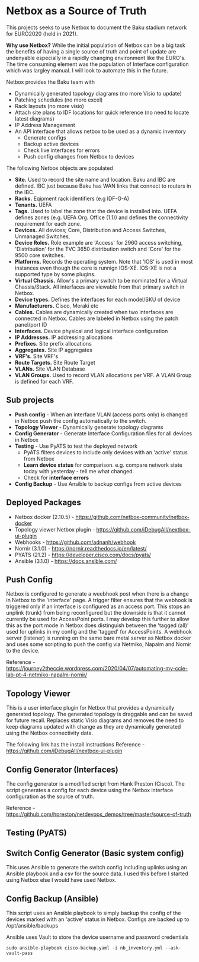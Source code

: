 # Netbox as a Source of Truth
This projects seeks to use Netbox to document the Baku stadium network for EURO2020 (held in 2021).

**Why use Netbox?**
While the initial population of Netbox can be a big task the benefits of having a single source of truth and point of update are undenyable especially in a rapidly changing environment
like the EURO's. The time consuming element was the population of Interface configuration which was largley manual. I will look to automate this in the future.

Netbox provides the Baku team with 
- Dynamically generated topology diagrams (no more Visio to update)
- Patching schedules (no more excel)
- Rack layouts (no more visio)
- Attach site plans to IDF locations for quick reference (no need to locate latest diagrams)
- IP Address Management
- An API interface that allows netbox to be used as a dynamic inventory
  - Generate configs
  - Backup active devices
  - Check live interfaces for errors
  - Push config changes from Netbox to devices

The following Netbox objects are populated
- **Site.** Used to record the site name and location. Baku and IBC are defined. IBC just because Baku has WAN links that connect to routers in the IBC.
- **Racks.** Eqipment rack identifiers (e.g IDF-G-A)
- **Tenants.** UEFA
- **Tags.** Used to label the zone that the device is installed into. UEFA defines zones (e.g. UEFA Org. Office (1.1)) and defines the connectivity requirement for each zone. 
- **Devices.** All devices; Core, Distribution and Access Switches, Unmanaged Switches, 
- **Device Roles.** Role example are 'Access' for 2960 access switching, 'Distribution' for the TVC 3650 distribution switch and 'Core' for the 9500 core switches. 
- **Platforms.** Records the operating system. Note that 'IOS' is used in most instances even though the core is runnign IOS-XE. IOS-XE is not a supported type by some plugins. 
- **Virtual Chassis.** Allow's a primary switch to be nominated for a Virtual Chassis/Stack. All interfaces are viewable from that primary switch in Netbox. 
- **Device types.** Defines the interfaces for each model/SKU of device
- **Manufacturers.** Cisco, Meraki etc
- **Cables.** Cables are dynamically created when two interfaces are connected in Netbox. Cables are labeled in Netbox using the patch panel/port ID
- **Interfaces.** Device physical and logical interface configuration
- **IP Addresses.** IP addressing allocations
- **Prefixes.** Site prefix allocations
- **Aggregates.** Site IP aggregates
- **VRF's.** Site VRF's
- **Route Targets.** Site Route Target
- **VLANs.** Site VLAN Database
- **VLAN Groups.** Used to record VLAN allocations per VRF. A VLAN Group is defined for each VRF.

## Sub projects
- **Push config** - When an interface VLAN (access ports only) is changed in Netbox push the config automatically to the switch.
- **Topology Viewer** - Dynamically generate topology diagrams
- **Config Generator** - Generate Interface Configuration files for all devices in Netbox
- **Testing** - Use PyATS to test the deployed network
    - PyATS filters devices to include only devices with an 'active' status from Netbox
    - **Learn device status** for comparison. e.g. compare network state today with yesterday - tell me what changed.
    - Check for **interface errors**
- **Config Backup** - Use Ansible to backup configs from active devices
    
## Deployed Packages
- Netbox docker (2.10.5) - https://github.com/netbox-community/netbox-docker
- Topology viewer Netbox plugin - https://github.com/iDebugAll/nextbox-ui-plugin
- Webhooks - https://github.com/adnanh/webhook
- Nornir (3.1.0) - https://nornir.readthedocs.io/en/latest/
- PYATS (21.2) - https://developer.cisco.com/docs/pyats/
- Ansible (3.1.0) - https://docs.ansible.com/
 

## Push Config
Netbox is configured to generate a weebhook post when there is a change in Netbox to the 'interface' page. A trigger filter ensures that the webhook is triggered only
if an interface is configured as an access port. This stops an unplink (trunk) from being reconfigured but the downside is that it cannot currently be used for AccessPoint
ports. I may develop this further to allow this as the port mode in Netbox does distinguish between the 'tagged (all)' used for uplinks in my config and the 'tagged' for AccessPoints. 
A webhook server (listener) is running on the same bare metal server as Netbox docker and uses some scripting to push the config via Netmiko, Napalm and Nornir to the device.

Reference - https://journey2theccie.wordpress.com/2020/04/07/automating-my-ccie-lab-pt-4-netmiko-napalm-nornir/

## Topology Viewer
This is a user interface plugin for Netbox that provides a dynamically generated topology. The generated topology is draggable and can be saved for future recall. 
Replaces static Visio diagrams and removes the need to keep diagrams updated with change as they are dynamically generated using the Netbox connectivity data.

The following link has the install instructions
Reference - https://github.com/iDebugAll/nextbox-ui-plugin

## Config Generator (Interfaces)
The config generator is a modified script from Hank Preston (Cisco). The script generates a config for each device using the Netbox interface configuration as the source of truth.

Reference - https://github.com/hpreston/netdevops_demos/tree/master/source-of-truth

## Testing (PyATS)

## Switch Config Generator (Basic system config)
This uses Ansible to generate the switch config including uplinks using an Ansible playbook and a csv for the source data. I used this before I started using Netbox else I would have used Netbox.


## Config Backup (Ansible)
This script uses an Ansible playbook to simply backup the config of the devices marked with an 'active' status in Netbox. Configs are backed up to 
/opt/ansible/backups

Ansible uses Vault to store the device username and password credentials

``
sudo ansible-playbook cisco-backup.yaml -i nb_inventory.yml --ask-vault-pass
``
